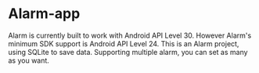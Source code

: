 # Alarm-app
Alarm is currently built to work with Android API Level 30.
However Alarm's minimum SDK support is Android API Level 24.
This is an Alarm project, using SQLite to save data.
Supporting multiple alarm, you can set as many as you want.
